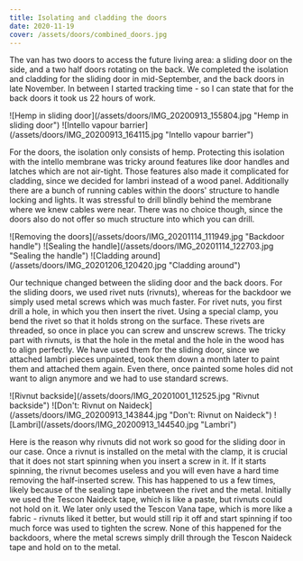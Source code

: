 ```yaml
---
title: Isolating and cladding the doors
date: 2020-11-19
cover: /assets/doors/combined_doors.jpg
---
```


The van has two doors to access the future living area: a sliding door on the side, and a two half doors rotating on the back.
We completed the isolation and cladding for the sliding door in mid-September, and the back doors in late November.
In between I started tracking time - so I can state that for the back doors it took us 22 hours of work.

<div class="row-image">
![Hemp in sliding door](/assets/doors/IMG_20200913_155804.jpg "Hemp in sliding door")
![Intello vapour barrier](/assets/doors/IMG_20200913_164115.jpg "Intello vapour barrier")
</div>

For the doors, the isolation only consists of hemp.
Protecting this isolation with the intello membrane was tricky around features like door handles and latches which are not air-tight.
Those features also made it complicated for cladding, since we decided for lambri instead of a wood panel.
Additionally there are a bunch of running cables within the doors' structure to handle locking and lights.
It was stressful to drill blindly behind the membrane where we knew cables were near.
There was no choice though, since the doors also do not offer so much structure into which you can drill.

<div class="row-image">
![Removing the doors](/assets/doors/IMG_20201114_111949.jpg "Backdoor handle")
![Sealing the handle](/assets/doors/IMG_20201114_122703.jpg "Sealing the handle")
![Cladding around](/assets/doors/IMG_20201206_120420.jpg "Cladding around")
</div>

Our technique changed between the sliding door and the back doors.
For the sliding doors, we used rivet nuts (rivnuts), whereas for the backdoor we simply used metal screws which was much faster.
For rivet nuts, you first drill a hole, in which you then insert the rivet.
Using a special clamp, you bend the rivet so that it holds strong on the surface.
These rivets are threaded, so once in place you can screw and unscrew screws.
The tricky part with rivnuts, is that the hole in the metal and the hole in the wood has to align perfectly.
We have used them for the sliding door, since we attached lambri pieces unpainted, took them down a month later to paint them and attached them again.
Even there, once painted some holes did not want to align anymore and we had to use standard screws.

<div class="row-image">
![Rivnut backside](/assets/doors/IMG_20201001_112525.jpg "Rivnut backside")
![Don't: Rivnut on Naideck](/assets/doors/IMG_20200913_143844.jpg "Don't: Rivnut on Naideck")
![Lambri](/assets/doors/IMG_20200913_144540.jpg "Lambri")
</div>

Here is the reason why rivnuts did not work so good for the sliding door in our case.
Once a rivnut is installed on the metal with the clamp, it is crucial that it does not start spinning when you insert a screw in it.
If it starts spinning, the rivnut becomes useless and you will even have a hard time removing the half-inserted screw.
This has happened to us a few times, likely because of the sealing tape inbetween the rivet and the metal.
Initially we used the Tescon Naideck tape, which is like a paste, but rivnuts could not hold on it.
We later only used the Tescon Vana tape, which is more like a fabric - rivnuts liked it better, but would still rip it off and start spinning if too much force was used to tighten the screw.
None of this happened for the backdoors, where the metal screws simply drill through the Tescon Naideck tape and hold on to the metal.
